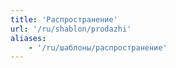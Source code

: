 ```yaml
---
title: 'Распространение'
url: '/ru/shablon/prodazhi'
aliases:
    - '/ru/шаблоны/распространение'
---
```

